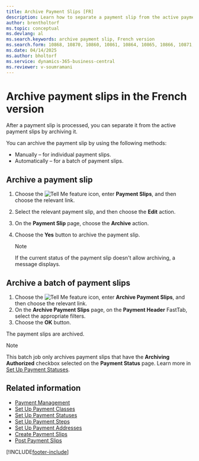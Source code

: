 ```yaml
---
title: Archive Payment Slips [FR]
description: Learn how to separate a payment slip from the active payment slips by archiving it in the French version of Business Central.
author: brentholtorf
ms.topic: conceptual
ms.devlang: al
ms.search.keywords: archive payment slip, French version
ms.search.form: 10868, 10870, 10860, 10861, 10864, 10865, 10866, 10871, 10872, 10873, 10874, 10877, 10878, 10879, 10869, 10867, 10882, 10880
ms.date: 04/14/2025
ms.author: bholtorf
ms.service: dynamics-365-business-central
ms.reviewer: v-soumramani
---
```


# Archive payment slips in the French version

After a payment slip is processed, you can separate it from the active payment slips by archiving it.  

You can archive the payment slip by using the following methods:  

- Manually – for individual payment slips.  
- Automatically – for a batch of payment slips.  

## Archive a payment slip  

1. Choose the ![Tell Me feature](../../media/ui-search/search_small.png "Tell me what you want to do") icon, enter **Payment Slips**, and then choose the relevant link.  
1. Select the relevant payment slip, and then choose the **Edit** action.  
1. On the **Payment Slip** page, choose the **Archive** action.  
1. Choose the **Yes** button to archive the payment slip.  

   > [!NOTE]  
   > If the current status of the payment slip doesn't allow archiving, a message displays.  

## Archive a batch of payment slips  

1. Choose the ![Tell Me feature](../../media/ui-search/search_small.png "Tell me what you want to do") icon, enter **Archive Payment Slips**, and then choose the relevant link.  
1. On the **Archive Payment Slips** page, on the **Payment Header** FastTab, select the appropriate filters.  
1. Choose the **OK** button.  

The payment slips are archived.  

> [!NOTE]  
> This batch job only archives payment slips that have the **Archiving Authorized** checkbox selected on the **Payment Status** page. Learn more in [Set Up Payment Statuses](/dynamics365/business-central/LocalFunctionality/France/how-to-set-up-payment-classes).  

## Related information

- [Payment Management](payment-management.md)
- [Set Up Payment Classes](how-to-set-up-payment-classes.md)
- [Set Up Payment Statuses](/dynamics365/business-central/LocalFunctionality/France/how-to-set-up-payment-classes)
- [Set Up Payment Steps](/dynamics365/business-central/LocalFunctionality/France/how-to-set-up-payment-classes)
- [Set Up Payment Addresses](how-to-set-up-payment-addresses.md)
- [Create Payment Slips](how-to-create-payment-slips.md)
- [Post Payment Slips](how-to-post-payment-slips.md)

[!INCLUDE[footer-include](../../includes/footer-banner.md)]
